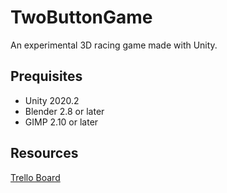 # TwoButtonGame
An experimental 3D racing game made with Unity.

## Prequisites

- Unity 2020.2
- Blender 2.8 or later
- GIMP 2.10 or later

## Resources
[Trello Board](https://trello.com/b/ZCFjGUr4/boost-blasters)
